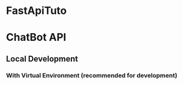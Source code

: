 # FastApiTuto

# ChatBot API

## Local Development

### With Virtual Environment (recommended for development)

<!-- supabase database pass: qyrtuj-xogbi3-Boggax -->
